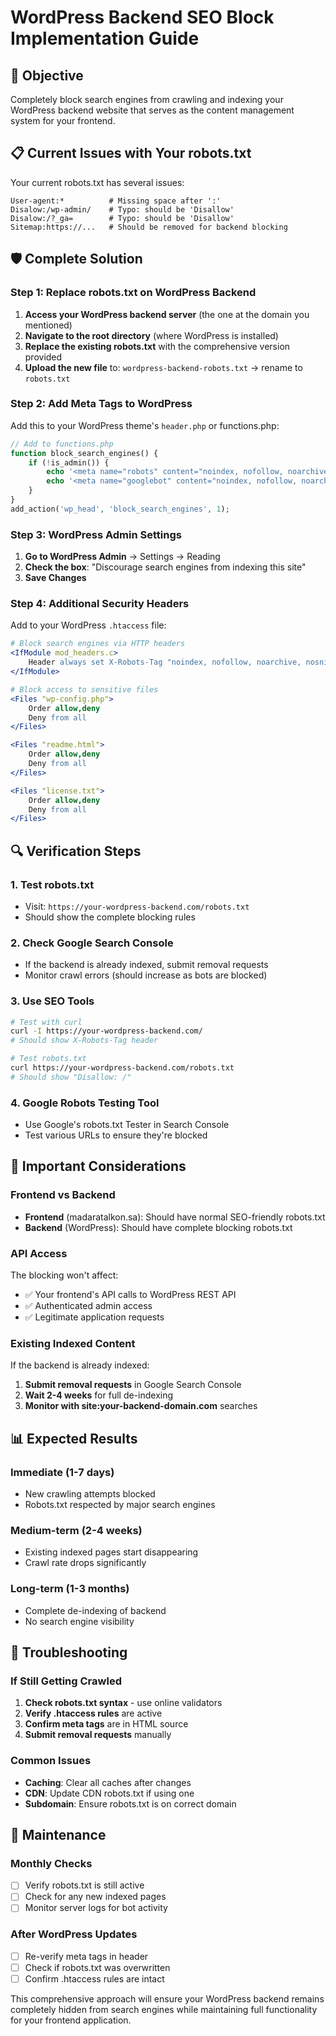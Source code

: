 # WordPress Backend SEO Block Implementation Guide

## 🎯 Objective
Completely block search engines from crawling and indexing your WordPress backend website that serves as the content management system for your frontend.

## 📋 Current Issues with Your robots.txt
Your current robots.txt has several issues:
```
User-agent:*          # Missing space after ':'
Disalow:/wp-admin/    # Typo: should be 'Disallow'
Disalow:/?_ga=        # Typo: should be 'Disallow'
Sitemap:https://...   # Should be removed for backend blocking
```

## 🛡️ Complete Solution

### Step 1: Replace robots.txt on WordPress Backend
1. **Access your WordPress backend server** (the one at the domain you mentioned)
2. **Navigate to the root directory** (where WordPress is installed)
3. **Replace the existing robots.txt** with the comprehensive version provided
4. **Upload the new file** to: `wordpress-backend-robots.txt` → rename to `robots.txt`

### Step 2: Add Meta Tags to WordPress
Add this to your WordPress theme's `header.php` or functions.php:

```php
// Add to functions.php
function block_search_engines() {
    if (!is_admin()) {
        echo '<meta name="robots" content="noindex, nofollow, noarchive, nosnippet, noimageindex">' . "\n";
        echo '<meta name="googlebot" content="noindex, nofollow, noarchive, nosnippet, noimageindex">' . "\n";
    }
}
add_action('wp_head', 'block_search_engines', 1);
```

### Step 3: WordPress Admin Settings
1. **Go to WordPress Admin** → Settings → Reading
2. **Check the box**: "Discourage search engines from indexing this site"
3. **Save Changes**

### Step 4: Additional Security Headers
Add to your WordPress `.htaccess` file:

```apache
# Block search engines via HTTP headers
<IfModule mod_headers.c>
    Header always set X-Robots-Tag "noindex, nofollow, noarchive, nosnippet, noimageindex"
</IfModule>

# Block access to sensitive files
<Files "wp-config.php">
    Order allow,deny
    Deny from all
</Files>

<Files "readme.html">
    Order allow,deny
    Deny from all
</Files>

<Files "license.txt">
    Order allow,deny
    Deny from all
</Files>
```

## 🔍 Verification Steps

### 1. Test robots.txt
- Visit: `https://your-wordpress-backend.com/robots.txt`
- Should show the complete blocking rules

### 2. Check Google Search Console
- If the backend is already indexed, submit removal requests
- Monitor crawl errors (should increase as bots are blocked)

### 3. Use SEO Tools
```bash
# Test with curl
curl -I https://your-wordpress-backend.com/
# Should show X-Robots-Tag header

# Test robots.txt
curl https://your-wordpress-backend.com/robots.txt
# Should show "Disallow: /"
```

### 4. Google Robots Testing Tool
- Use Google's robots.txt Tester in Search Console
- Test various URLs to ensure they're blocked

## 🚨 Important Considerations

### Frontend vs Backend
- **Frontend** (madaratalkon.sa): Should have normal SEO-friendly robots.txt
- **Backend** (WordPress): Should have complete blocking robots.txt

### API Access
The blocking won't affect:
- ✅ Your frontend's API calls to WordPress REST API
- ✅ Authenticated admin access
- ✅ Legitimate application requests

### Existing Indexed Content
If the backend is already indexed:
1. **Submit removal requests** in Google Search Console
2. **Wait 2-4 weeks** for full de-indexing
3. **Monitor with site:your-backend-domain.com** searches

## 📊 Expected Results

### Immediate (1-7 days)
- New crawling attempts blocked
- Robots.txt respected by major search engines

### Medium-term (2-4 weeks)
- Existing indexed pages start disappearing
- Crawl rate drops significantly

### Long-term (1-3 months)
- Complete de-indexing of backend
- No search engine visibility

## 🔧 Troubleshooting

### If Still Getting Crawled
1. **Check robots.txt syntax** - use online validators
2. **Verify .htaccess rules** are active
3. **Confirm meta tags** are in HTML source
4. **Submit removal requests** manually

### Common Issues
- **Caching**: Clear all caches after changes
- **CDN**: Update CDN robots.txt if using one
- **Subdomain**: Ensure robots.txt is on correct domain

## 📝 Maintenance

### Monthly Checks
- [ ] Verify robots.txt is still active
- [ ] Check for any new indexed pages
- [ ] Monitor server logs for bot activity

### After WordPress Updates
- [ ] Re-verify meta tags in header
- [ ] Check if robots.txt was overwritten
- [ ] Confirm .htaccess rules are intact

This comprehensive approach will ensure your WordPress backend remains completely hidden from search engines while maintaining full functionality for your frontend application. 